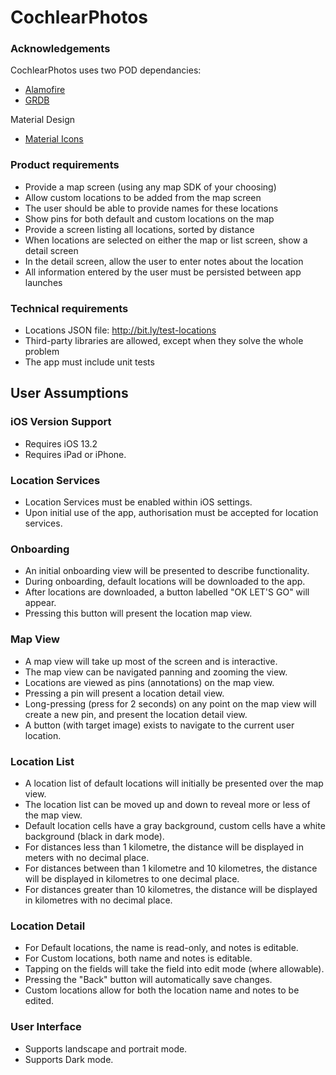 # CochlearPhotos

### Acknowledgements
CochlearPhotos uses two POD dependancies:

* [Alamofire](https://github.com/Alamofire/Alamofire)
* [GRDB](https://github.com/groue/GRDB.swift)

Material Design

* [Material Icons](https://material.io/resources/icons)

### Product requirements
* Provide a map screen (using any map SDK of your choosing)
* Allow custom locations to be added from the map screen
* The user should be able to provide names for these locations
* Show pins for both default and custom locations on the map
* Provide a screen listing all locations, sorted by distance
* When locations are selected on either the map or list screen, show a detail screen
* In the detail screen, allow the user to enter notes about the location
* All information entered by the user must be persisted between app launches

### Technical requirements
* Locations JSON file: http://bit.ly/test-locations
* Third-party libraries are allowed, except when they solve the whole problem
* The app must include unit tests

## User Assumptions
### iOS Version Support
* Requires iOS 13.2
* Requires iPad or iPhone.

### Location Services
* Location Services must be enabled within iOS settings.
* Upon initial use of the app, authorisation must be accepted for location services.
### Onboarding
* An initial onboarding view will be presented to describe functionality.
* During onboarding, default locations will be downloaded to the app.
* After locations are downloaded, a button labelled "OK LET'S GO" will appear.
* Pressing this button will present the location map view.
### Map View
* A map view will take up most of the screen and is interactive.
* The map view can be navigated panning and zooming the view.
* Locations are viewed as pins (annotations) on the map view.
* Pressing a pin will present a location detail view.
* Long-pressing (press for 2 seconds) on any point on the map view will create a new pin, and present the location detail view.
* A button (with target image) exists to navigate to the current user location.
### Location List
* A location list of default locations will initially be presented over the map view.
* The location list can be moved up and down to reveal more or less of the map view.
* Default location cells have a gray background, custom cells have a white background (black in dark mode).
* For distances less than 1 kilometre, the distance will be displayed in meters with no decimal place.
* For distances between than 1 kilometre and 10 kilometres, the distance will be displayed in kilometres to one decimal place.
* For distances greater than 10 kilometres, the distance will be displayed in kilometres with no decimal place.
### Location Detail
* For Default locations, the name is read-only, and notes is editable.
* For Custom locations, both name and notes is editable.
* Tapping on the fields will take the field into edit mode (where allowable).
* Pressing the "Back" button will automatically save changes.
* Custom locations allow for both the location name and notes to be edited.
### User Interface
* Supports landscape and portrait mode.
* Supports Dark mode.

